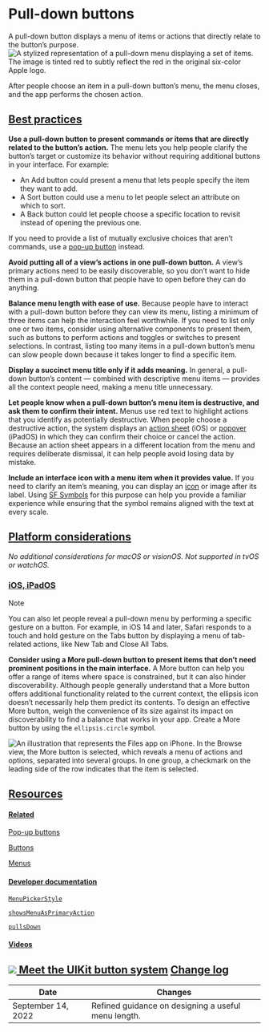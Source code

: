 Pull-down buttons
=================

A pull-down button displays a menu of items or actions that directly relate to the button’s purpose.![A stylized representation of a pull-down menu displaying a set of items. The image is tinted red to subtly reflect the red in the original six-color Apple logo.](https://docs-assets.developer.apple.com/published/dbe57c62e67b173fe5203469df675796/components-pull-down-button-intro@2x.png)

After people choose an item in a pull-down button’s menu, the menu closes, and the app performs the chosen action.

[Best practices](/design/human-interface-guidelines/pull-down-buttons#Best-practices)
-------------------------------------------------------------------------------------

**Use a pull-down button to present commands or items that are directly related to the button’s action.** The menu lets you help people clarify the button’s target or customize its behavior without requiring additional buttons in your interface. For example:

* An Add button could present a menu that lets people specify the item they want to add.
* A Sort button could use a menu to let people select an attribute on which to sort.
* A Back button could let people choose a specific location to revisit instead of opening the previous one.

If you need to provide a list of mutually exclusive choices that aren’t commands, use a [pop-up button](/design/human-interface-guidelines/pop-up-buttons)
 instead.

**Avoid putting all of a view’s actions in one pull-down button.** A view’s primary actions need to be easily discoverable, so you don’t want to hide them in a pull-down button that people have to open before they can do anything.

**Balance menu length with ease of use.** Because people have to interact with a pull-down button before they can view its menu, listing a minimum of three items can help the interaction feel worthwhile. If you need to list only one or two items, consider using alternative components to present them, such as buttons to perform actions and toggles or switches to present selections. In contrast, listing too many items in a pull-down button’s menu can slow people down because it takes longer to find a specific item.

**Display a succinct menu title only if it adds meaning.** In general, a pull-down button’s content — combined with descriptive menu items — provides all the context people need, making a menu title unnecessary.

**Let people know when a pull-down button’s menu item is destructive, and ask them to confirm their intent.** Menus use red text to highlight actions that you identify as potentially destructive. When people choose a destructive action, the system displays an [action sheet](/design/human-interface-guidelines/action-sheets)
 (iOS) or [popover](/design/human-interface-guidelines/popovers)
 (iPadOS) in which they can confirm their choice or cancel the action. Because an action sheet appears in a different location from the menu and requires deliberate dismissal, it can help people avoid losing data by mistake.

**Include an interface icon with a menu item when it provides value.** If you need to clarify an item’s meaning, you can display an [icon](/design/human-interface-guidelines/icons)
 or image after its label. Using [SF Symbols](/design/human-interface-guidelines/sf-symbols)
 for this purpose can help you provide a familiar experience while ensuring that the symbol remains aligned with the text at every scale.

[Platform considerations](/design/human-interface-guidelines/pull-down-buttons#Platform-considerations)
-------------------------------------------------------------------------------------------------------

*No additional considerations for macOS or visionOS. Not supported in tvOS or watchOS.*

### [iOS, iPadOS](/design/human-interface-guidelines/pull-down-buttons#iOS-iPadOS)

Note

You can also let people reveal a pull-down menu by performing a specific gesture on a button. For example, in iOS 14 and later, Safari responds to a touch and hold gesture on the Tabs button by displaying a menu of tab-related actions, like New Tab and Close All Tabs.

**Consider using a More pull-down button to present items that don’t need prominent positions in the main interface.** A More button can help you offer a range of items where space is constrained, but it can also hinder discoverability. Although people generally understand that a More button offers additional functionality related to the current context, the ellipsis icon doesn’t necessarily help them predict its contents. To design an effective More button, weigh the convenience of its size against its impact on discoverability to find a balance that works in your app. Create a More button by using the `ellipsis.circle` symbol.

![An illustration that represents the Files app on iPhone. In the Browse view, the More button is selected, which reveals a menu of actions and options, separated into several groups. In one group, a checkmark on the leading side of the row indicates that the item is selected.](https://docs-assets.developer.apple.com/published/ae58958c7a10ce3f7fa9a1ebb363ae6e/menu-secondary-actions@2x.png)

[Resources](/design/human-interface-guidelines/pull-down-buttons#Resources)
---------------------------------------------------------------------------

#### [Related](/design/human-interface-guidelines/pull-down-buttons#Related)

[Pop-up buttons](/design/human-interface-guidelines/pop-up-buttons)


[Buttons](/design/human-interface-guidelines/buttons)


[Menus](/design/human-interface-guidelines/menus)


#### [Developer documentation](/design/human-interface-guidelines/pull-down-buttons#Developer-documentation)

[`MenuPickerStyle`](/documentation/SwiftUI/MenuPickerStyle)


[`showsMenuAsPrimaryAction`](/documentation/uikit/uicontrol/3601223-showsmenuasprimaryaction)


[`pullsDown`](/documentation/appkit/nspopupbutton/1532070-pullsdown)


#### [Videos](/design/human-interface-guidelines/pull-down-buttons#Videos)

[![](https://devimages-cdn.apple.com/wwdc-services/images/119/4445FCE4-AF6C-435D-BEF8-7A5A73D51270/4954_wide_250x141_1x.jpg) Meet the UIKit button system](https://developer.apple.com/videos/play/wwdc2021/10064) 
[Change log](/design/human-interface-guidelines/pull-down-buttons#Change-log)
-----------------------------------------------------------------------------



| Date | Changes |
| --- | --- |
| September 14, 2022 | Refined guidance on designing a useful menu length. |


